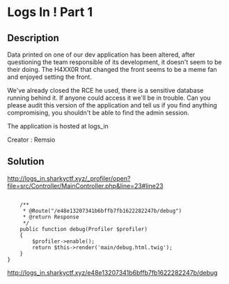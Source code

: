 # Logs In ! Part 1

## Description

Data printed on one of our dev application has been altered, after questioning the team responsible of its development, it doesn't seem to be their doing. The H4XX0R that changed the front seems to be a meme fan and enjoyed setting the front.

We've already closed the RCE he used, there is a sensitive database running behind it. If anyone could access it we'll be in trouble. Can you please audit this version of the application and tell us if you find anything compromising, you shouldn't be able to find the admin session.

The application is hosted at logs_in

Creator : Remsio

## Solution

http://logs_in.sharkyctf.xyz/_profiler/open?file=src/Controller/MainController.php&line=23#line23

```

    /**
     * @Route("/e48e13207341b6bffb7fb1622282247b/debug")
     * @return Response
     */
    public function debug(Profiler $profiler)
    {
        $profiler->enable();
        return $this->render('main/debug.html.twig');
    }
}

```

http://logs_in.sharkyctf.xyz/e48e13207341b6bffb7fb1622282247b/debug